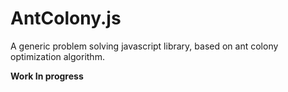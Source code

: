 AntColony.js
============

A generic problem solving javascript library, based on ant colony optimization algorithm.

**Work In progress**
